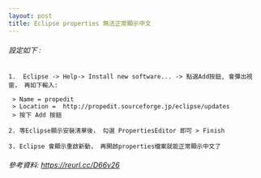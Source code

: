 ```yaml
---
layout: post
title: Eclipse properties 無法正常顯示中文
---
```


###### 設定如下 : 
```
1.  Eclipse -> Help-> Install new software... -> 點選Add按鈕, 會彈出視窗， 再如下輸入:

 > Name = propedit 
 > Location =  http://propedit.sourceforge.jp/eclipse/updates
 > 按下 Add 按鈕

2. 等Eclipse顯示安裝清單後， 勾選 PropertiesEditor 即可 > Finish

3. Eclipse 會顯示重啟新動， 再開啟properties檔案就能正常顯示中文了
```

###### 參考資料: https://reurl.cc/D66v26
